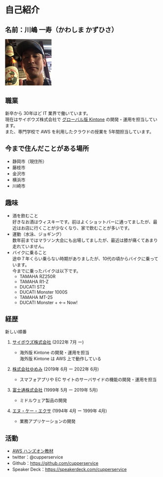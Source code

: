 # 自己紹介
## 名前：川嶋 一寿（かわしま かずひさ）
<img src="./kao.jpg" width="30%">

## 職業
新卒から 30年ほど IT 業界で働いています。  
現在はサイボウズ株式会社で [グローバル版 Kintone](https://www.kintone.com/en-us/) の開発・運用を担当しています。  
また、専門学校で AWS を利用したクラウドの授業を 5年間担当しています。

## 今まで住んだことがある場所
- 静岡市（現住所）
- 藤枝市
- 金沢市
- 横浜市
- 川崎市

## 趣味
- 酒を飲むこと  
好きなお酒はウィスキーです。前はよくショットバーに通ってましたが、最近はお店に行くことが少なくなり、家で飲むことが多いです。
- 運動（水泳、ジョギング）  
数年前まではマラソン大会にも出場してましたが、最近は膝が痛くてあまり走れていません。
- バイクに乗ること  
途中７年くらい乗らない時期がありましたが、10代の頃からバイクに乗っています。  
今までに乗ったバイクは以下です。  
    - TAMAHA RZ250R
    - TAMAHA R1-Z
    - DUCATI ST2
    - DUCATI Monster 1000S
    - TAMAHA MT-25
    - DUCATI Monster + <-= Now!

## 経歴
新しい順番

1. [サイボウズ株式会社](https://cybozu.co.jp/) (2022年 7月 ー)  
    - 海外版 Kintone の開発・運用を担当  
      海外版 Kintone は AWS 上で動作している

2. [株式会社ゆめみ](https://www.yumemi.co.jp/) (2019年 6月 ー 2022年 6月)  
    - スマフォアプリや EC サイトのサーバサイドの機能の開発・運用を担当

3. [富士通株式会社](https://www.fujitsu.com/jp/) (1999年 5月 ー 2019年 5月)  
    - ミドルウェア製品の開発

4. [エヌ・ケー・エクサ](https://www.exa-corp.co.jp/) (1994年 4月 ー 1999年 4月)  
    - 業務アプリケーションの開発

## 活動
* [AWS ハンズオン教材](https://docs.kawashima-kazuh.com/)
* twitter：@cupperservice
* Github：https://github.com/cupperservice
* Speaker Deck：https://speakerdeck.com/cupperservice
